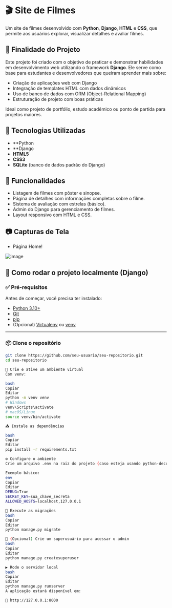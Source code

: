 # 🎬 Site de Filmes

Um site de filmes desenvolvido com **Python**, **Django**, **HTML** e **CSS**, que permite aos usuários explorar, visualizar detalhes e avaliar filmes.

## 🎯 Finalidade do Projeto

Este projeto foi criado com o objetivo de praticar e demonstrar habilidades em desenvolvimento web utilizando o framework **Django**. Ele serve como base para estudantes e desenvolvedores que queiram aprender mais sobre:

- Criação de aplicações web com Django
- Integração de templates HTML com dados dinâmicos
- Uso de banco de dados com ORM (Object-Relational Mapping)
- Estruturação de projeto com boas práticas

Ideal como projeto de portfólio, estudo acadêmico ou ponto de partida para projetos maiores.

## 🚀 Tecnologias Utilizadas

- **Python 
- **Django 
- **HTML5**
- **CSS3**
- **SQLite** (banco de dados padrão do Django)

## 📌 Funcionalidades

- Listagem de filmes com pôster e sinopse.
- Página de detalhes com informações completas sobre o filme.
- Sistema de avaliação com estrelas (básico).
- Admin do Django para gerenciamento de filmes.
- Layout responsivo com HTML e CSS.

## 📷 Capturas de Tela
- Página Home!

  
![image](https://github.com/user-attachments/assets/98cb6d0b-045b-4812-a6f9-06e62ccb97d2)


## 🚀 Como rodar o projeto localmente (Django)

### ✅ Pré-requisitos

Antes de começar, você precisa ter instalado:

- [Python 3.10+](https://www.python.org/downloads/)
- [Git](https://git-scm.com/)
- [pip](https://pip.pypa.io/en/stable/)
- (Opcional) [Virtualenv](https://virtualenv.pypa.io/en/latest/) ou [venv](https://docs.python.org/3/library/venv.html)

---

### 📦 Clone o repositório

```bash
git clone https://github.com/seu-usuario/seu-repositorio.git
cd seu-repositorio

🧪 Crie e ative um ambiente virtual
Com venv:

bash
Copiar
Editar
python -m venv venv
# Windows
venv\Scripts\activate
# macOS/Linux
source venv/bin/activate

📥 Instale as dependências

bash
Copiar
Editar
pip install -r requirements.txt

⚙️ Configure o ambiente
Crie um arquivo .env na raiz do projeto (caso esteja usando python-decouple, django-environ ou similar).

Exemplo básico:
env
Copiar
Editar
DEBUG=True
SECRET_KEY=sua_chave_secreta
ALLOWED_HOSTS=localhost,127.0.0.1

🧱 Execute as migrações
bash
Copiar
Editar
python manage.py migrate

📂 (Opcional) Crie um superusuário para acessar o admin
bash
Copiar
Editar
python manage.py createsuperuser

▶️ Rode o servidor local
bash
Copiar
Editar
python manage.py runserver
A aplicação estará disponível em:

📍 http://127.0.0.1:8000
